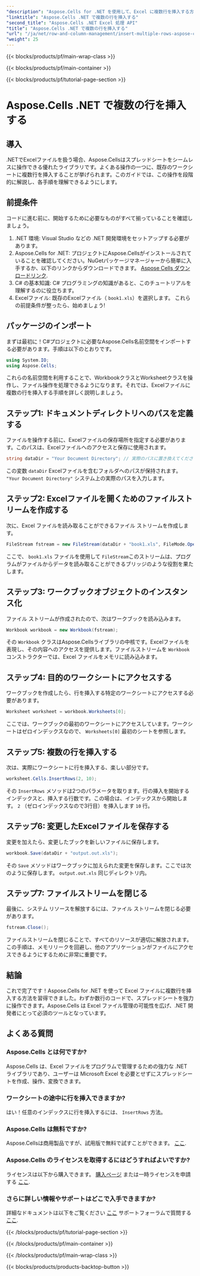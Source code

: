 ```yaml
---
"description": "Aspose.Cells for .NET を使用して、Excel に複数行を挿入する方法を学びます。シームレスなデータ操作を実現するには、詳細なチュートリアルをご覧ください。"
"linktitle": "Aspose.Cells .NET で複数の行を挿入する"
"second_title": "Aspose.Cells .NET Excel 処理 API"
"title": "Aspose.Cells .NET で複数の行を挿入する"
"url": "/ja/net/row-and-column-management/insert-multiple-rows-aspose-cells/"
"weight": 25
---
```


{{< blocks/products/pf/main-wrap-class >}}

{{< blocks/products/pf/main-container >}}

{{< blocks/products/pf/tutorial-page-section >}}

# Aspose.Cells .NET で複数の行を挿入する

## 導入
.NETでExcelファイルを扱う場合、Aspose.Cellsはスプレッドシートをシームレスに操作できる優れたライブラリです。よくある操作の一つに、既存のワークシートに複数行を挿入することが挙げられます。このガイドでは、この操作を段階的に解説し、各手順を理解できるようにします。
## 前提条件
コードに進む前に、開始するために必要なものがすべて揃っていることを確認しましょう。
1. .NET 環境: Visual Studio などの .NET 開発環境をセットアップする必要があります。
2. Aspose.Cells for .NET: プロジェクトにAspose.Cellsがインストールされていることを確認してください。NuGetパッケージマネージャーから簡単に入手するか、以下のリンクからダウンロードできます。 [Aspose Cells ダウンロードリンク](https://releases。aspose.com/cells/net/).
3. C# の基本知識: C# プログラミングの知識があると、このチュートリアルを理解するのに役立ちます。
4. Excelファイル: 既存のExcelファイル（ `book1.xls`）を選択します。 
これらの前提条件が整ったら、始めましょう!
## パッケージのインポート
まずは最初に！C#プロジェクトに必要なAspose.Cells名前空間をインポートする必要があります。手順は以下のとおりです。
```csharp
using System.IO;
using Aspose.Cells;
```
これらの名前空間を利用することで、WorkbookクラスとWorksheetクラスを操作し、ファイル操作を処理できるようになります。それでは、Excelファイルに複数の行を挿入する手順を詳しく説明しましょう。
## ステップ1: ドキュメントディレクトリへのパスを定義する
ファイルを操作する前に、Excelファイルの保存場所を指定する必要があります。このパスは、Excelファイルへのアクセスと保存に使用されます。
```csharp
string dataDir = "Your Document Directory"; // 実際のパスに置き換えてください
```
この変数 `dataDir` Excelファイルを含むフォルダへのパスが保持されます。 `"Your Document Directory"` システム上の実際のパスを入力します。
## ステップ2: Excelファイルを開くためのファイルストリームを作成する
次に、Excel ファイルを読み取ることができるファイル ストリームを作成します。
```csharp
FileStream fstream = new FileStream(dataDir + "book1.xls", FileMode.Open);
```
ここで、 `book1.xls` ファイルを使用して `FileStream`このストリームは、プログラムがファイルからデータを読み取ることができるブリッジのような役割を果たします。
## ステップ3: ワークブックオブジェクトのインスタンス化
ファイル ストリームが作成されたので、次はワークブックを読み込みます。
```csharp
Workbook workbook = new Workbook(fstream);
```
その `Workbook` クラスはAspose.Cellsライブラリの中核です。Excelファイルを表現し、その内容へのアクセスを提供します。ファイルストリームを `Workbook` コンストラクターでは、Excel ファイルをメモリに読み込みます。
## ステップ4: 目的のワークシートにアクセスする
ワークブックを作成したら、行を挿入する特定のワークシートにアクセスする必要があります。
```csharp
Worksheet worksheet = workbook.Worksheets[0];
```
ここでは、ワークブックの最初のワークシートにアクセスしています。ワークシートはゼロインデックスなので、 `Worksheets[0]` 最初のシートを参照します。
## ステップ5: 複数の行を挿入する
次は、実際にワークシートに行を挿入する、楽しい部分です。
```csharp
worksheet.Cells.InsertRows(2, 10);
```
その `InsertRows` メソッドは2つのパラメータを取ります。行の挿入を開始するインデックスと、挿入する行数です。この場合は、インデックスから開始します。 `2` （ゼロインデックスなので3行目）を挿入します `10` 行。
## ステップ6: 変更したExcelファイルを保存する
変更を加えたら、変更したブックを新しいファイルに保存します。
```csharp
workbook.Save(dataDir + "output.out.xls");
```
その `Save` メソッドはワークブックに加えられた変更を保存します。ここでは次のように保存します。 `output.out.xls` 同じディレクトリ内。 
## ステップ7: ファイルストリームを閉じる
最後に、システム リソースを解放するには、ファイル ストリームを閉じる必要があります。
```csharp
fstream.Close();
```
ファイルストリームを閉じることで、すべてのリソースが適切に解放されます。この手順は、メモリリークを回避し、他のアプリケーションがファイルにアクセスできるようにするために非常に重要です。
## 結論
これで完了です！Aspose.Cells for .NET を使って Excel ファイルに複数行を挿入する方法を習得できました。わずか数行のコードで、スプレッドシートを強力に操作できます。Aspose.Cells は Excel ファイル管理の可能性を広げ、.NET 開発者にとって必須のツールとなっています。
## よくある質問
### Aspose.Cells とは何ですか?
Aspose.Cells は、Excel ファイルをプログラムで管理するための強力な .NET ライブラリであり、ユーザーは Microsoft Excel を必要とせずにスプレッドシートを作成、操作、変換できます。
### ワークシートの途中に行を挿入できますか?
はい！任意のインデックスに行を挿入するには、 `InsertRows` 方法。
### Aspose.Cells は無料ですか?
Aspose.Cellsは商用製品ですが、試用版で無料で試すことができます。 [ここ](https://releases。aspose.com/).
### Aspose.Cells のライセンスを取得するにはどうすればよいですか?
ライセンスは以下から購入できます。 [購入ページ](https://purchase.aspose.com/buy) または一時ライセンスを申請する [ここ](https://purchase。aspose.com/temporary-license/).
### さらに詳しい情報やサポートはどこで入手できますか?
詳細なドキュメントは以下をご覧ください [ここ](https://reference.aspose.com/cells/net/) サポートフォーラムで質問する [ここ](https://forum。aspose.com/c/cells/9).

{{< /blocks/products/pf/tutorial-page-section >}}

{{< /blocks/products/pf/main-container >}}

{{< /blocks/products/pf/main-wrap-class >}}

{{< blocks/products/products-backtop-button >}}